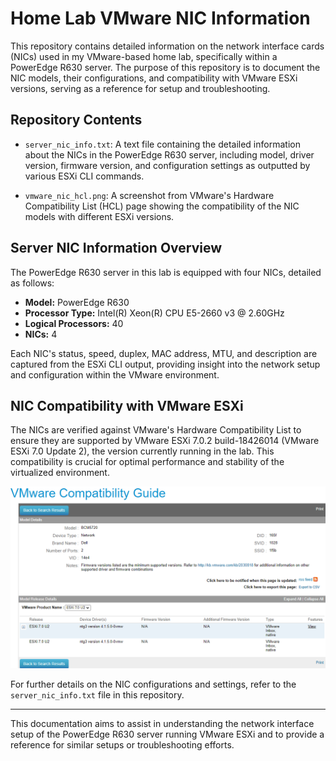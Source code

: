 # Home Lab VMware NIC Information

This repository contains detailed information on the network interface cards (NICs) used in my VMware-based home lab, specifically within a PowerEdge R630 server. The purpose of this repository is to document the NIC models, their configurations, and compatibility with VMware ESXi versions, serving as a reference for setup and troubleshooting.

## Repository Contents

- `server_nic_info.txt`: A text file containing the detailed information about the NICs in the PowerEdge R630 server, including model, driver version, firmware version, and configuration settings as outputted by various ESXi CLI commands.

- `vmware_nic_hcl.png`: A screenshot from VMware's Hardware Compatibility List (HCL) page showing the compatibility of the NIC models with different ESXi versions.

## Server NIC Information Overview

The PowerEdge R630 server in this lab is equipped with four NICs, detailed as follows:

- **Model:** PowerEdge R630
- **Processor Type:** Intel(R) Xeon(R) CPU E5-2660 v3 @ 2.60GHz
- **Logical Processors:** 40
- **NICs:** 4

Each NIC's status, speed, duplex, MAC address, MTU, and description are captured from the ESXi CLI output, providing insight into the network setup and configuration within the VMware environment.

## NIC Compatibility with VMware ESXi

The NICs are verified against VMware's Hardware Compatibility List to ensure they are supported by VMware ESXi 7.0.2 build-18426014 (VMware ESXi 7.0 Update 2), the version currently running in the lab. This compatibility is crucial for optimal performance and stability of the virtualized environment.

![VMware NIC Hardware Compatibility List](vmware_nic_hcl.png)

For further details on the NIC configurations and settings, refer to the `server_nic_info.txt` file in this repository.

---

This documentation aims to assist in understanding the network interface setup of the PowerEdge R630 server running VMware ESXi and to provide a reference for similar setups or troubleshooting efforts.
